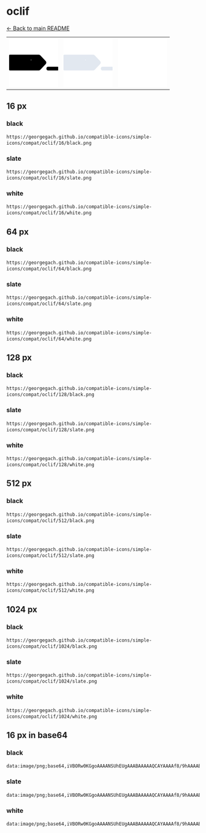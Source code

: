 # oclif

[← Back to main README](../../README.md)

<table><tr>
  <td><img src="./128/black.png" width="128" alt="oclif black icon" /></td>
  <td><img src="./128/slate.png" width="128" alt="oclif slate icon" /></td>
  <td><img src="./128/white.png" width="128" alt="oclif white icon" /></td>
</tr></table>

## 16 px

### black
```
https://georgegach.github.io/compatible-icons/simple-icons/compat/oclif/16/black.png
```

### slate
```
https://georgegach.github.io/compatible-icons/simple-icons/compat/oclif/16/slate.png
```

### white
```
https://georgegach.github.io/compatible-icons/simple-icons/compat/oclif/16/white.png
```

## 64 px

### black
```
https://georgegach.github.io/compatible-icons/simple-icons/compat/oclif/64/black.png
```

### slate
```
https://georgegach.github.io/compatible-icons/simple-icons/compat/oclif/64/slate.png
```

### white
```
https://georgegach.github.io/compatible-icons/simple-icons/compat/oclif/64/white.png
```

## 128 px

### black
```
https://georgegach.github.io/compatible-icons/simple-icons/compat/oclif/128/black.png
```

### slate
```
https://georgegach.github.io/compatible-icons/simple-icons/compat/oclif/128/slate.png
```

### white
```
https://georgegach.github.io/compatible-icons/simple-icons/compat/oclif/128/white.png
```

## 512 px

### black
```
https://georgegach.github.io/compatible-icons/simple-icons/compat/oclif/512/black.png
```

### slate
```
https://georgegach.github.io/compatible-icons/simple-icons/compat/oclif/512/slate.png
```

### white
```
https://georgegach.github.io/compatible-icons/simple-icons/compat/oclif/512/white.png
```

## 1024 px

### black
```
https://georgegach.github.io/compatible-icons/simple-icons/compat/oclif/1024/black.png
```

### slate
```
https://georgegach.github.io/compatible-icons/simple-icons/compat/oclif/1024/slate.png
```

### white
```
https://georgegach.github.io/compatible-icons/simple-icons/compat/oclif/1024/white.png
```

## 16 px in base64

### black
```
data:image/png;base64,iVBORw0KGgoAAAANSUhEUgAAABAAAAAQCAYAAAAf8/9hAAAABmJLR0QA/wD/AP+gvaeTAAAAmElEQVQ4je3QPQ4BYRDG8R/xsb4bpTO4gt4pnMKZuJGGKFQKCiJkxSrMJooVxbb7Tybz5p2ZZz6oKE0NK/T/5N2wxL4o+EL2ZU88vt4ZUmwxKZogwxEdXDGK/1cI1NFEgg2mIQga4ceR2AqfoY1LCCW/dss7ndGNCbpROMQ9RHvYYYYF5lGfNrDG4FeHID/iAacwPreqKMsbmjAlo34HicIAAAAASUVORK5CYII=
```

### slate
```
data:image/png;base64,iVBORw0KGgoAAAANSUhEUgAAABAAAAAQCAYAAAAf8/9hAAAABmJLR0QA/wD/AP+gvaeTAAAA4ElEQVQ4je2QTUrEUBCEv3qJUcYfkHEjBEEvMntP4Sk8k57BK3gGGeJA1MUYySgOvrxykSwCyiC4nQ+ahqap6i7Y8m9U1c2NpIPNW/6Iydfnp8fznwJPTQI0mnVDFUPPJKJNFWI3K8vpYiwQAEm8GLfGNbA27sDvhpWgxYrAhbPs7t7eGQvkAJgToQAqLAc5GLwraI0TsNff+8t3j89Nsnm1mYSgVUqeKKiVfYT4tCmAfeAhxG4W83CVKVz2vukrl3ULHEqAIUjgwc6D6RDiWTldVPXbElj29lpvDH/L3/gGYDBjymXvLyAAAAAASUVORK5CYII=
```

### white
```
data:image/png;base64,iVBORw0KGgoAAAANSUhEUgAAABAAAAAQCAYAAAAf8/9hAAAABmJLR0QA/wD/AP+gvaeTAAAAqUlEQVQ4je3QO06CYRCF4eczqIi3xpI1sAV7V+EqWJPuyEZjYWWBhYZAfvIfC4dE4gUTW95mJjNzTiaHHf+mJbnByZa7OaattccvmyR9NlklWX7qk6RLcp9k/N0HwTOO8IZzNPRYYQ/7GOIOk9ZatzYYVL2ow4OqwSFey2j4WwY9XjCqD0YlPMOiTI/xgEtc46r03QC3OP0xvg/WIT4lmWFW8+UW3Y6/8A7FVVV86Eew7gAAAABJRU5ErkJggg==
```

